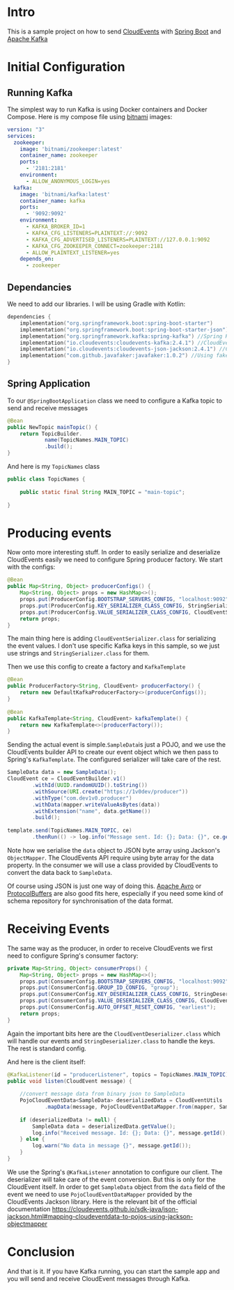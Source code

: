 # Intro

This is a sample project on how to send [CloudEvents](https://cloudevents.io/) with [Spring Boot](https://spring.io/projects/spring-boot) and [Apache Kafka](https://kafka.apache.org/)

# Initial Configuration

## Running Kafka

The simplest way to run Kafka is using Docker containers and Docker Compose. Here is my compose file using [bitnami](https://bitnami.com/) images:
```yaml
version: "3"  
services:  
  zookeeper:  
    image: 'bitnami/zookeeper:latest'  
    container_name: zookeeper  
    ports:  
      - '2181:2181'  
    environment:  
      - ALLOW_ANONYMOUS_LOGIN=yes  
  kafka:  
    image: 'bitnami/kafka:latest'  
    container_name: kafka  
    ports:  
      - '9092:9092'  
    environment:  
      - KAFKA_BROKER_ID=1  
      - KAFKA_CFG_LISTENERS=PLAINTEXT://:9092  
      - KAFKA_CFG_ADVERTISED_LISTENERS=PLAINTEXT://127.0.0.1:9092  
      - KAFKA_CFG_ZOOKEEPER_CONNECT=zookeeper:2181  
      - ALLOW_PLAINTEXT_LISTENER=yes  
    depends_on:  
      - zookeeper
```

## Dependancies

We need to add our libraries. I will be using Gradle with Kotlin:

```kotlin
dependencies {  
    implementation("org.springframework.boot:spring-boot-starter")  
    implementation("org.springframework.boot:spring-boot-starter-json") //Json for serialization  
    implementation("org.springframework.kafka:spring-kafka") //Spring Kafka library  
    implementation("io.cloudevents:cloudevents-kafka:2.4.1") //CloudEvents Kafka serialization/deserialization  
    implementation("io.cloudevents:cloudevents-json-jackson:2.4.1") //CloudEvents Jackson bindings for event data  
    implementation("com.github.javafaker:javafaker:1.0.2") //Using faker to generate some data   
}
```

## Spring Application

To our `@SpringBootApplication` class we need to configure a Kafka topic to send and receive messages

```java
@Bean  
public NewTopic mainTopic() {  
    return TopicBuilder.  
            name(TopicNames.MAIN_TOPIC)  
            .build();  
}
```

And here is my `TopicNames` class
```java
public class TopicNames {  
  
    public static final String MAIN_TOPIC = "main-topic";  
  
}
```

# Producing events

Now onto more interesting stuff. In order to easily serialize and deserialize CloudEvents easily we need to configure Spring producer factory. We start with the configs:

```java
@Bean  
public Map<String, Object> producerConfigs() {  
    Map<String, Object> props = new HashMap<>();  
    props.put(ProducerConfig.BOOTSTRAP_SERVERS_CONFIG, "localhost:9092");  
    props.put(ProducerConfig.KEY_SERIALIZER_CLASS_CONFIG, StringSerializer.class);  
    props.put(ProducerConfig.VALUE_SERIALIZER_CLASS_CONFIG, CloudEventSerializer.class);  
    return props;  
}
```

The main thing here is adding `CloudEventSerializer.class` for serializing the event values. I don't use specific Kafka keys in this sample, so we just use strings and `StringSerializer.class` for them.

Then we use this config to create a factory and `KafkaTemplate`
```java
@Bean  
public ProducerFactory<String, CloudEvent> producerFactory() {  
    return new DefaultKafkaProducerFactory<>(producerConfigs());  
}  
  
@Bean  
public KafkaTemplate<String, CloudEvent> kafkaTemplate() {  
    return new KafkaTemplate<>(producerFactory());  
}
```

Sending the actual event is simple.`SampleData`is just a POJO, and we use the CloudEvents builder API to create our event object which we then pass to Spring's `KafkaTemplate`. The configured serializer will take care of the rest.
```java
SampleData data = new SampleData();  
CloudEvent ce = CloudEventBuilder.v1()  
        .withId(UUID.randomUUID().toString())  
        .withSource(URI.create("https://1v0dev/producer"))  
        .withType("com.dev1v0.producer")  
        .withData(mapper.writeValueAsBytes(data))  
        .withExtension("name", data.getName())  
        .build();  
  
template.send(TopicNames.MAIN_TOPIC, ce)  
        .thenRun(() -> log.info("Message sent. Id: {}; Data: {}", ce.getId(), data));
```

Note how we serialise the `data` object to JSON byte array using Jackson's `ObjectMapper`. The CloudEvents API require using byte array for the data property. In the consumer we will use a class provided by CloudEvents to convert the data back to `SampleData`.

Of course using JSON is just one way of doing this. [Apache Avro](https://avro.apache.org/) or [ProtocolBuffers](https://developers.google.com/protocol-buffers) are also good fits here, especially if you need some kind of schema repository for synchronisation of the data format.

# Receiving Events

The same way as the producer, in order to receive CloudEvents we first need to configure Spring's consumer factory:
```java
private Map<String, Object> consumerProps() {  
    Map<String, Object> props = new HashMap<>();  
    props.put(ConsumerConfig.BOOTSTRAP_SERVERS_CONFIG, "localhost:9092");  
    props.put(ConsumerConfig.GROUP_ID_CONFIG, "group");  
    props.put(ConsumerConfig.KEY_DESERIALIZER_CLASS_CONFIG, StringDeserializer.class);  
    props.put(ConsumerConfig.VALUE_DESERIALIZER_CLASS_CONFIG, CloudEventDeserializer.class);  
    props.put(ConsumerConfig.AUTO_OFFSET_RESET_CONFIG, "earliest");  
    return props;  
}
```

Again the important bits here are the `CloudEventDeserializer.class` which will handle our events and `StringDeserializer.class` to handle the keys. The rest is standard config.

And here is the client itself:
```java
@KafkaListener(id = "producerListener", topics = TopicNames.MAIN_TOPIC)  
public void listen(CloudEvent message) {  
  
    //convert message data from binary json to SampleData  
    PojoCloudEventData<SampleData> deserializedData = CloudEventUtils  
            .mapData(message, PojoCloudEventDataMapper.from(mapper, SampleData.class));  
  
    if (deserializedData != null) {  
        SampleData data = deserializedData.getValue();  
        log.info("Received message. Id: {}; Data: {}", message.getId(), data.toString());  
    } else {  
        log.warn("No data in message {}", message.getId());  
    }  
}
```

We use the Spring's `@KafkaListener` annotation to configure our client. The deserializer will take care of the event conversion. But this is only for the CloudEvent itself. In order to get `SampleData` object from the `data` field of the event we need to use `PojoCloudEventDataMapper` provided by the CloudEvents Jackson library. Here is the relevant bit of the official documentation https://cloudevents.github.io/sdk-java/json-jackson.html#mapping-cloudeventdata-to-pojos-using-jackson-objectmapper

# Conclusion

And that is it. If you have Kafka running, you can start the sample app and you will send and receive CloudEvent messages through Kafka.